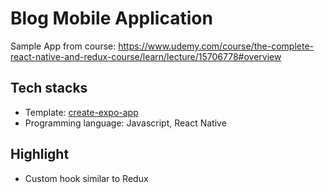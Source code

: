 # Blog Mobile Application

Sample App from course: https://www.udemy.com/course/the-complete-react-native-and-redux-course/learn/lecture/15706778#overview

## Tech stacks
- Template: [create-expo-app](https://docs.expo.dev/)
- Programming language: Javascript, React Native

## Highlight
- Custom hook similar to Redux